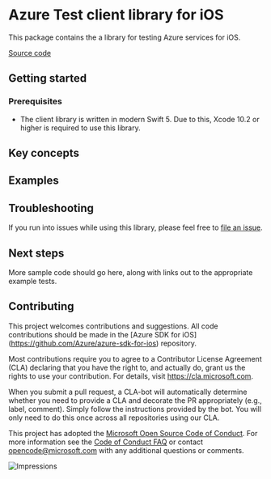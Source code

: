 # Azure Test client library for iOS

This package contains the a library for testing Azure services for iOS.

[Source code](https://github.com/Azure/azure-sdk-for-ios/tree/master/sdk/communication/AzureTest)

## Getting started

### Prerequisites
* The client library is written in modern Swift 5. Due to this, Xcode 10.2 or higher is required to use this library.

## Key concepts

## Examples

## Troubleshooting

If you run into issues while using this library, please feel free to
[file an issue](https://github.com/Azure/azure-sdk-for-ios/issues/new).

## Next steps

More sample code should go here, along with links out to the appropriate example tests.

## Contributing

This project welcomes contributions and suggestions. All code contributions should be made in the [Azure SDK for iOS]
(https://github.com/Azure/azure-sdk-for-ios) repository.

Most contributions require you to agree to a Contributor License
Agreement (CLA) declaring that you have the right to, and actually do, grant us the rights to use your contribution. For
details, visit https://cla.microsoft.com.

When you submit a pull request, a CLA-bot will automatically determine whether you need to provide a CLA and decorate
the PR appropriately (e.g., label, comment). Simply follow the instructions provided by the bot. You will only need to
do this once across all repositories using our CLA.

This project has adopted the [Microsoft Open Source Code of Conduct](https://opensource.microsoft.com/codeofconduct/).
For more information see the [Code of Conduct FAQ](https://opensource.microsoft.com/codeofconduct/faq/) or contact
[opencode@microsoft.com](mailto:opencode@microsoft.com) with any additional questions or comments.

![Impressions](https://azure-sdk-impressions.azurewebsites.net/api/impressions/azure-sdk-for-ios%2Fsdk%communication%2FAzureTest%2FREADME.png)

